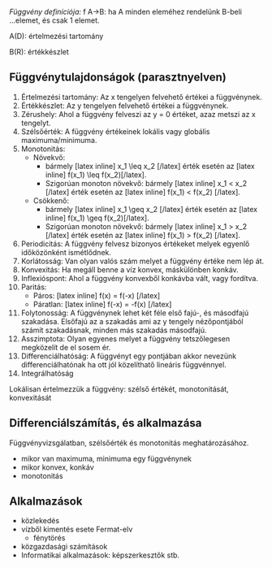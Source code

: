 *Függvény definíciója:* f A->B: ha A minden eleméhez rendelünk B-beli ...elemet, és csak 1 elemet.

A(D): értelmezési tartomány

B(R): értékkészlet

## Függvénytulajdonságok (parasztnyelven)

1. Értelmezési tartomány: Az x tengelyen felvehető értékei a függvénynek.
2. Értékkészlet: Az y tengelyen felvehető értékei a függvénynek.
3. Zérushely: Ahol a függvény felveszi az y = 0 értéket, azaz metszi az x tengelyt.
4. Szélsőérték: A függvény értékeinek lokális vagy globális maximuma/minimuma.
5. Monotonitás:
   - Növekvő:
     + bármely [latex inline] x_1 \leq x_2 [/latex] érték esetén az [latex inline] f(x_1) \leq f(x_2)[/latex].
     + Szigorúan monoton növekvő: bármely [latex inline] x_1 < x_2 [/latex] érték esetén az [latex inline] f(x_1) < f(x_2) [/latex].
   - Csökkenő:
     + bármely [latex inline] x_1 \geq x_2 [/latex] érték esetén az [latex inline] f(x_1) \geq f(x_2)[/latex].
     + Szigorúan monoton növekvő: bármely [latex inline] x_1 > x_2 [/latex] érték esetén az [latex inline] f(x_1) > f(x_2) [/latex].
6. Periodicitás: A függvény felvesz bizonyos értékeket melyek egyenlő időközönként ismétlődnek.
7. Korlátosság: Van olyan valós szám melyet a függvény értéke nem lép át.
8. Konvexitás: Ha megáll benne a víz konvex, máskülönben konkáv.
9. Inflexióspont: Ahol a függvény konvexből konkávba vált, vagy fordítva.
10. Paritás:
    - Páros: [latex inline] f(x) = f(-x) [/latex]
    - Páratlan: [latex inline] f(-x) = -f(x) [/latex]
11. Folytonosság: A függvénynek lehet két féle első fajú-, és másodfajú szakadása. Elsőfajú az a szakadás ami az y tengely nézőpontjából számít szakadásnak, minden más szakadás másodfajú.
12. Asszimptota: Olyan egyenes melyet a függvény tetszőlegesen megközelít de el sosem ér.
13. Differenciálhatóság: A függvényt egy pontjában akkor nevezünk differenciálhatónak ha ott jól közelíthatő lineáris függvénnyel.
14. Integrálhatóság

Lokálisan értelmezzük a függvény: szélső értékét, monotonitását, konvexitását

## Differenciálszámítás, és alkalmazása

Függvényvizsgálatban, szélsőérték és monotonitás meghatározásához.

 - mikor van maximuma, minimuma egy függvénynek
 - mikor konvex, konkáv
 - monotonitás

## Alkalmazások

 - közlekedés
 - vízből kimentés esete Fermat-elv
   + fénytörés
 - közgazdasági számítások
 - Informatikai alkalmazások: képszerkesztők stb.
